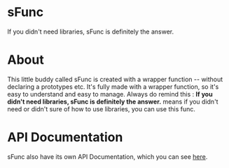# sFunc
If you didn't need libraries, sFunc is definitely the answer.

# About
This little buddy called sFunc is created with a wrapper function -- without declaring a prototypes etc. It's fully made with a wrapper function, so it's easy to understand and easy to manage. Always do remind this : **If you didn't need libraries, sFunc is definitely the answer.** means if you didn't need or didn't sure of how to use libraries, you can use this func. 

# API Documentation
sFunc also have its own API Documentation, which you can see [here](https://github.com/ScarletxZ/sFunc/blob/master/API.md).
